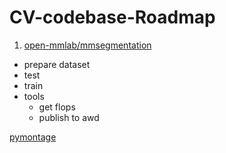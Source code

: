 # CV-codebase-Roadmap

1. [open-mmlab/mmsegmentation](https://github.com/open-mmlab/mmsegmentation)
- prepare dataset
- test
- train
- tools
  - get flops
  - publish to awd

[pymontage](https://github.com/xndcn/pymontage)

